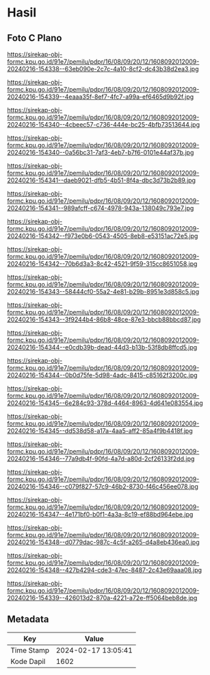 # Hasil

## Foto C Plano

https://sirekap-obj-formc.kpu.go.id/91e7/pemilu/pdpr/16/08/09/20/12/1608092012009-20240216-154338--63eb090e-2c7c-4a10-8cf2-dc43b38d2ea3.jpg

https://sirekap-obj-formc.kpu.go.id/91e7/pemilu/pdpr/16/08/09/20/12/1608092012009-20240216-154339--4eaaa35f-8ef7-4fc7-a99a-ef6465d9b92f.jpg

https://sirekap-obj-formc.kpu.go.id/91e7/pemilu/pdpr/16/08/09/20/12/1608092012009-20240216-154340--4cbeec57-c736-444e-bc25-4bfb73513644.jpg

https://sirekap-obj-formc.kpu.go.id/91e7/pemilu/pdpr/16/08/09/20/12/1608092012009-20240216-154340--0a56bc31-7af3-4eb7-b7f6-0101e44af37b.jpg

https://sirekap-obj-formc.kpu.go.id/91e7/pemilu/pdpr/16/08/09/20/12/1608092012009-20240216-154341--daeb9021-dfb5-4b51-8f4a-dbc3d73b2b89.jpg

https://sirekap-obj-formc.kpu.go.id/91e7/pemilu/pdpr/16/08/09/20/12/1608092012009-20240216-154341--989afcff-c674-4978-943a-138049c793e7.jpg

https://sirekap-obj-formc.kpu.go.id/91e7/pemilu/pdpr/16/08/09/20/12/1608092012009-20240216-154342--f973e0b6-0543-4505-8eb8-e53151ac72e5.jpg

https://sirekap-obj-formc.kpu.go.id/91e7/pemilu/pdpr/16/08/09/20/12/1608092012009-20240216-154342--70b6d3a3-8c42-4521-9f59-315cc8651058.jpg

https://sirekap-obj-formc.kpu.go.id/91e7/pemilu/pdpr/16/08/09/20/12/1608092012009-20240216-154343--58444cf0-55a2-4e81-b29b-8951e3d858c5.jpg

https://sirekap-obj-formc.kpu.go.id/91e7/pemilu/pdpr/16/08/09/20/12/1608092012009-20240216-154343--3f9244b4-86b8-48ce-87e3-bbcb88bbcd87.jpg

https://sirekap-obj-formc.kpu.go.id/91e7/pemilu/pdpr/16/08/09/20/12/1608092012009-20240216-154344--e0cdb39b-dead-44d3-b13b-53f8db8ffcd5.jpg

https://sirekap-obj-formc.kpu.go.id/91e7/pemilu/pdpr/16/08/09/20/12/1608092012009-20240216-154344--0b0d75fe-5d98-4adc-8415-c85162f3200c.jpg

https://sirekap-obj-formc.kpu.go.id/91e7/pemilu/pdpr/16/08/09/20/12/1608092012009-20240216-154345--6e284c93-378d-4464-8963-4d641e083554.jpg

https://sirekap-obj-formc.kpu.go.id/91e7/pemilu/pdpr/16/08/09/20/12/1608092012009-20240216-154345--dd538d58-a17a-4aa5-aff2-85a4f9b4418f.jpg

https://sirekap-obj-formc.kpu.go.id/91e7/pemilu/pdpr/16/08/09/20/12/1608092012009-20240216-154346--77a9db4f-90fd-4a7d-a80d-2cf26133f2dd.jpg

https://sirekap-obj-formc.kpu.go.id/91e7/pemilu/pdpr/16/08/09/20/12/1608092012009-20240216-154346--c079f827-57c9-46b2-8730-f46c456ee078.jpg

https://sirekap-obj-formc.kpu.go.id/91e7/pemilu/pdpr/16/08/09/20/12/1608092012009-20240216-154347--4e171bf0-b0f1-4a3a-8c19-ef88bd964ebe.jpg

https://sirekap-obj-formc.kpu.go.id/91e7/pemilu/pdpr/16/08/09/20/12/1608092012009-20240216-154348--d0779dac-987c-4c5f-a265-d4a8eb436ea0.jpg

https://sirekap-obj-formc.kpu.go.id/91e7/pemilu/pdpr/16/08/09/20/12/1608092012009-20240216-154348--427b4294-cde3-47ec-8487-2c43e69aaa08.jpg

https://sirekap-obj-formc.kpu.go.id/91e7/pemilu/pdpr/16/08/09/20/12/1608092012009-20240216-154339--426013d2-870a-4221-a72e-ff5064beb8de.jpg


## Metadata

| Key        | Value               |
| ---------- | ------------------- |
| Time Stamp | 2024-02-17 13:05:41 |
| Kode Dapil | 1602                |



